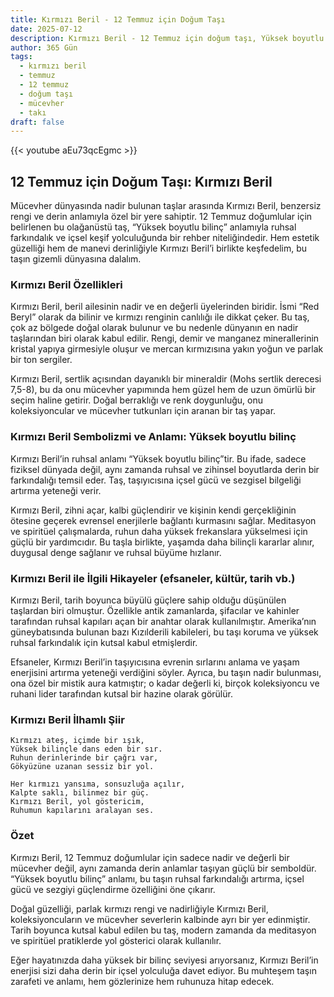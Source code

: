 ```yaml
---
title: Kırmızı Beril - 12 Temmuz için Doğum Taşı
date: 2025-07-12
description: Kırmızı Beril - 12 Temmuz için doğum taşı, Yüksek boyutlu bilinç sembolü. Bu özel taşın derin anlamını öğrenin.
author: 365 Gün
tags:
  - kırmızı beril
  - temmuz
  - 12 temmuz
  - doğum taşı
  - mücevher
  - takı
draft: false
---
```


{{< youtube aEu73qcEgmc >}}

## 12 Temmuz için Doğum Taşı: Kırmızı Beril

Mücevher dünyasında nadir bulunan taşlar arasında Kırmızı Beril, benzersiz rengi ve derin anlamıyla özel bir yere sahiptir. 12 Temmuz doğumlular için belirlenen bu olağanüstü taş, “Yüksek boyutlu bilinç” anlamıyla ruhsal farkındalık ve içsel keşif yolculuğunda bir rehber niteliğindedir. Hem estetik güzelliği hem de manevi derinliğiyle Kırmızı Beril’i birlikte keşfedelim, bu taşın gizemli dünyasına dalalım.

### Kırmızı Beril Özellikleri

Kırmızı Beril, beril ailesinin nadir ve en değerli üyelerinden biridir. İsmi “Red Beryl” olarak da bilinir ve kırmızı renginin canlılığı ile dikkat çeker. Bu taş, çok az bölgede doğal olarak bulunur ve bu nedenle dünyanın en nadir taşlarından biri olarak kabul edilir. Rengi, demir ve manganez minerallerinin kristal yapıya girmesiyle oluşur ve mercan kırmızısına yakın yoğun ve parlak bir ton sergiler.

Kırmızı Beril, sertlik açısından dayanıklı bir mineraldir (Mohs sertlik derecesi 7,5-8), bu da onu mücevher yapımında hem güzel hem de uzun ömürlü bir seçim haline getirir. Doğal berraklığı ve renk doygunluğu, onu koleksiyoncular ve mücevher tutkunları için aranan bir taş yapar.

### Kırmızı Beril Sembolizmi ve Anlamı: Yüksek boyutlu bilinç

Kırmızı Beril’in ruhsal anlamı “Yüksek boyutlu bilinç”tir. Bu ifade, sadece fiziksel dünyada değil, aynı zamanda ruhsal ve zihinsel boyutlarda derin bir farkındalığı temsil eder. Taş, taşıyıcısına içsel gücü ve sezgisel bilgeliği artırma yeteneği verir.

Kırmızı Beril, zihni açar, kalbi güçlendirir ve kişinin kendi gerçekliğinin ötesine geçerek evrensel enerjilerle bağlantı kurmasını sağlar. Meditasyon ve spiritüel çalışmalarda, ruhun daha yüksek frekanslara yükselmesi için güçlü bir yardımcıdır. Bu taşla birlikte, yaşamda daha bilinçli kararlar alınır, duygusal denge sağlanır ve ruhsal büyüme hızlanır.

### Kırmızı Beril ile İlgili Hikayeler (efsaneler, kültür, tarih vb.)

Kırmızı Beril, tarih boyunca büyülü güçlere sahip olduğu düşünülen taşlardan biri olmuştur. Özellikle antik zamanlarda, şifacılar ve kahinler tarafından ruhsal kapıları açan bir anahtar olarak kullanılmıştır. Amerika’nın güneybatısında bulunan bazı Kızılderili kabileleri, bu taşı koruma ve yüksek ruhsal farkındalık için kutsal kabul etmişlerdir.

Efsaneler, Kırmızı Beril’in taşıyıcısına evrenin sırlarını anlama ve yaşam enerjisini artırma yeteneği verdiğini söyler. Ayrıca, bu taşın nadir bulunması, ona özel bir mistik aura katmıştır; o kadar değerli ki, birçok koleksiyoncu ve ruhani lider tarafından kutsal bir hazine olarak görülür.

### Kırmızı Beril İlhamlı Şiir

```
Kırmızı ateş, içimde bir ışık,
Yüksek bilinçle dans eden bir sır.
Ruhun derinlerinde bir çağrı var,
Gökyüzüne uzanan sessiz bir yol.

Her kırmızı yansıma, sonsuzluğa açılır,
Kalpte saklı, bilinmez bir güç.
Kırmızı Beril, yol göstericim,
Ruhumun kapılarını aralayan ses.
```

### Özet

Kırmızı Beril, 12 Temmuz doğumlular için sadece nadir ve değerli bir mücevher değil, aynı zamanda derin anlamlar taşıyan güçlü bir semboldür. “Yüksek boyutlu bilinç” anlamı, bu taşın ruhsal farkındalığı artırma, içsel gücü ve sezgiyi güçlendirme özelliğini öne çıkarır.

Doğal güzelliği, parlak kırmızı rengi ve nadirliğiyle Kırmızı Beril, koleksiyoncuların ve mücevher severlerin kalbinde ayrı bir yer edinmiştir. Tarih boyunca kutsal kabul edilen bu taş, modern zamanda da meditasyon ve spiritüel pratiklerde yol gösterici olarak kullanılır.

Eğer hayatınızda daha yüksek bir bilinç seviyesi arıyorsanız, Kırmızı Beril’in enerjisi sizi daha derin bir içsel yolculuğa davet ediyor. Bu muhteşem taşın zarafeti ve anlamı, hem gözlerinize hem ruhunuza hitap edecek.